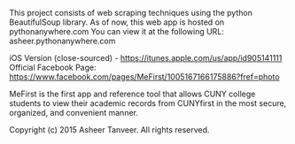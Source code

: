 This project consists of web scraping techniques using the python BeautifulSoup library.
As of now, this web app is hosted on pythonanywhere.com
You can view it at the following URL: asheer.pythonanywhere.com

iOS Version (close-sourced) - https://itunes.apple.com/us/app/id905141111
Official Facebook Page: https://www.facebook.com/pages/MeFirst/1005167166175886?fref=photo

MeFirst is the first app and reference tool that allows CUNY college students to view their academic records from CUNYfirst in the most secure, organized, and convenient manner.

Copyright (c) 2015 Asheer Tanveer. All rights reserved.
